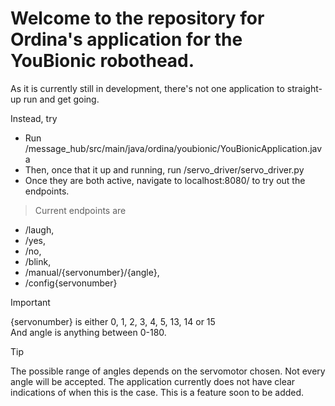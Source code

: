 # Welcome to the repository for Ordina's application for the YouBionic robothead. <br>
As it is currently still in development, there's not one application to straight-up run and get going. <br>

Instead, try <br> 
* Run /message_hub/src/main/java/ordina/youbionic/YouBionicApplication.java 
* Then, once that it up and running, run /servo_driver/servo_driver.py
* Once they are both active, navigate to localhost:8080/ to try out the endpoints.


> Current endpoints are 

- /laugh, 
- /yes, 
- /no, 
- /blink, 
- /manual/{servonumber}/{angle}, 
- /config{servonumber}
>[!IMPORTANT]
> {servonumber} is either 0, 1, 2, 3, 4, 5, 13, 14 or 15 <br>
> And angle is anything between 0-180.

> [!TIP]
> The possible range of angles depends on the servomotor chosen. Not every angle will be accepted.
> The application currently does not have clear indications of when this is the case. This is a feature soon to be added.
